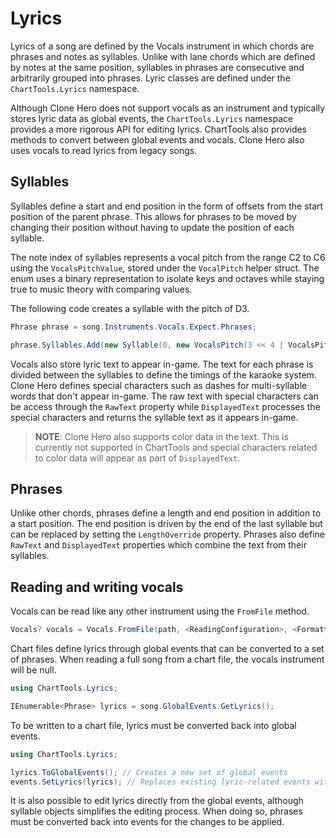 ﻿# Lyrics
Lyrics of a song are defined by the Vocals instrument in which chords are phrases and notes as syllables. Unlike with lane chords which are defined by notes at the same position, syllables in phrases are consecutive and arbitrarily grouped into phrases. Lyric classes are defined under the `ChartTools.Lyrics` namespace.

Although Clone Hero does not support vocals as an instrument and typically stores lyric data as global events, the `ChartTools.Lyrics` namespace provides a more rigorous API for editing lyrics. ChartTools also provides methods to convert between global events and vocals. Clone Hero also uses vocals to read lyrics from legacy songs.

## Syllables
Syllables define a start and end position in the form of offsets from the start position of the parent phrase. This allows for phrases to be moved by changing their position without having to update the position of each syllable.

The note index of syllables represents a vocal pitch from the range C2 to C6 using the `VocalsPitchValue`, stored under the `VocalPitch` helper struct. The enum uses a binary representation to isolate keys and octaves while staying true to music theory with comparing values.

The following code creates a syllable with the pitch of D3.

```csharp
Phrase phrase = song.Instruments.Vocals.Expect.Phrases;

phrase.Syllables.Add(new Syllable(0, new VocalsPitch(3 << 4 | VocalsPitch.D));
```

Vocals also store lyric text to appear in-game. The text for each phrase is divided between the syllables to define the timings of the karaoke system. Clone Hero defines special characters such as dashes for multi-syllable words that don't appear in-game. The raw text with special characters can be access through the `RawText` property while `DisplayedText` processes the special characters and returns the syllable text as it appears in-game.

> **NOTE**: Clone Hero also supports color data in the text. This is currently not supported in ChartTools and special characters related to color data will appear as part of `DisplayedText`.

## Phrases
Unlike other chords, phrases define a length and end position in addition to a start position. The end position is driven by the end of the last syllable but can be replaced by setting the `LengthOverride` property. Phrases also define `RawText` and `DisplayedText` properties which combine the text from their syllables.

## Reading and writing vocals
Vocals can be read like any other instrument using the `FromFile` method.

```csharp
Vocals? vocals = Vocals.FromFile(path, <ReadingConfiguration>, <FormattingRules>);
```

Chart files define lyrics through global events that can be converted to a set of phrases. When reading a full song from a chart file, the vocals instrument will be null.

```csharp
using ChartTools.Lyrics;

IEnumerable<Phrase> lyrics = song.GlobalEvents.GetLyrics();
```

To be written to a chart file, lyrics must be converted back into global events.

```csharp
using ChartTools.Lyrics;

lyrics.ToGlobalEvents(); // Creates a new set of global events
events.SetLyrics(lyrics); // Replaces existing lyric-related events with new events making up the phrases
```

It is also possible to edit lyrics directly from the global events, although syllable objects simplifies the editing process. When doing so, phrases must be converted back into events for the changes to be applied.